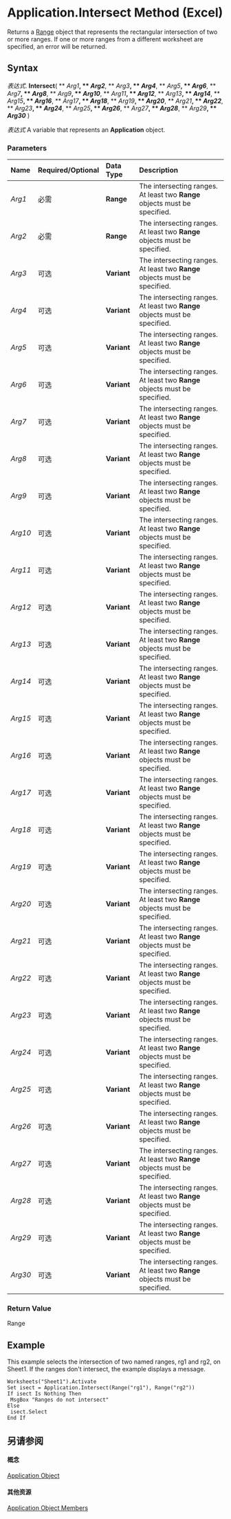 
# Application.Intersect Method (Excel)

Returns a [Range](b8207778-0dcc-4570-1234-f130532cc8cd.md) object that represents the rectangular intersection of two or more ranges. If one or more ranges from a different worksheet are specified, an error will be returned.


## Syntax

 _表达式_. **Intersect**( ** _Arg1_**, ** _Arg2_**, ** _Arg3_**, ** _Arg4_**, ** _Arg5_**, ** _Arg6_**, ** _Arg7_**, ** _Arg8_**, ** _Arg9_**, ** _Arg10_**, ** _Arg11_**, ** _Arg12_**, ** _Arg13_**, ** _Arg14_**, ** _Arg15_**, ** _Arg16_**, ** _Arg17_**, ** _Arg18_**, ** _Arg19_**, ** _Arg20_**, ** _Arg21_**, ** _Arg22_**, ** _Arg23_**, ** _Arg24_**, ** _Arg25_**, ** _Arg26_**, ** _Arg27_**, ** _Arg28_**, ** _Arg29_**, ** _Arg30_** )

 _表达式_ A variable that represents an **Application** object.


### Parameters



|**Name**|**Required/Optional**|**Data Type**|**Description**|
|:-----|:-----|:-----|:-----|
| _Arg1_|必需|**Range**|The intersecting ranges. At least two  **Range** objects must be specified.|
| _Arg2_|必需|**Range**|The intersecting ranges. At least two  **Range** objects must be specified.|
| _Arg3_|可选|**Variant**|The intersecting ranges. At least two  **Range** objects must be specified.|
| _Arg4_|可选|**Variant**|The intersecting ranges. At least two  **Range** objects must be specified.|
| _Arg5_|可选|**Variant**|The intersecting ranges. At least two  **Range** objects must be specified.|
| _Arg6_|可选|**Variant**|The intersecting ranges. At least two  **Range** objects must be specified.|
| _Arg7_|可选|**Variant**|The intersecting ranges. At least two  **Range** objects must be specified.|
| _Arg8_|可选|**Variant**|The intersecting ranges. At least two  **Range** objects must be specified.|
| _Arg9_|可选|**Variant**|The intersecting ranges. At least two  **Range** objects must be specified.|
| _Arg10_|可选|**Variant**|The intersecting ranges. At least two  **Range** objects must be specified.|
| _Arg11_|可选|**Variant**|The intersecting ranges. At least two  **Range** objects must be specified.|
| _Arg12_|可选|**Variant**|The intersecting ranges. At least two  **Range** objects must be specified.|
| _Arg13_|可选|**Variant**|The intersecting ranges. At least two  **Range** objects must be specified.|
| _Arg14_|可选|**Variant**|The intersecting ranges. At least two  **Range** objects must be specified.|
| _Arg15_|可选|**Variant**|The intersecting ranges. At least two  **Range** objects must be specified.|
| _Arg16_|可选|**Variant**|The intersecting ranges. At least two  **Range** objects must be specified.|
| _Arg17_|可选|**Variant**|The intersecting ranges. At least two  **Range** objects must be specified.|
| _Arg18_|可选|**Variant**|The intersecting ranges. At least two  **Range** objects must be specified.|
| _Arg19_|可选|**Variant**|The intersecting ranges. At least two  **Range** objects must be specified.|
| _Arg20_|可选|**Variant**|The intersecting ranges. At least two  **Range** objects must be specified.|
| _Arg21_|可选|**Variant**|The intersecting ranges. At least two  **Range** objects must be specified.|
| _Arg22_|可选|**Variant**|The intersecting ranges. At least two  **Range** objects must be specified.|
| _Arg23_|可选|**Variant**|The intersecting ranges. At least two  **Range** objects must be specified.|
| _Arg24_|可选|**Variant**|The intersecting ranges. At least two  **Range** objects must be specified.|
| _Arg25_|可选|**Variant**|The intersecting ranges. At least two  **Range** objects must be specified.|
| _Arg26_|可选|**Variant**|The intersecting ranges. At least two  **Range** objects must be specified.|
| _Arg27_|可选|**Variant**|The intersecting ranges. At least two  **Range** objects must be specified.|
| _Arg28_|可选|**Variant**|The intersecting ranges. At least two  **Range** objects must be specified.|
| _Arg29_|可选|**Variant**|The intersecting ranges. At least two  **Range** objects must be specified.|
| _Arg30_|可选|**Variant**|The intersecting ranges. At least two  **Range** objects must be specified.|

### Return Value

Range


## Example

This example selects the intersection of two named ranges, rg1 and rg2, on Sheet1. If the ranges don't intersect, the example displays a message.


```
Worksheets("Sheet1").Activate 
Set isect = Application.Intersect(Range("rg1"), Range("rg2")) 
If isect Is Nothing Then 
 MsgBox "Ranges do not intersect" 
Else 
 isect.Select 
End If
```


## 另请参阅


#### 概念


[Application Object](19b73597-5cf9-4f56-8227-b5211f657f6f.md)
#### 其他资源


[Application Object Members](http://msdn.microsoft.com/library/4cb9ca42-8d07-cc9c-2d80-4eb9a5921e1e%28Office.15%29.aspx)